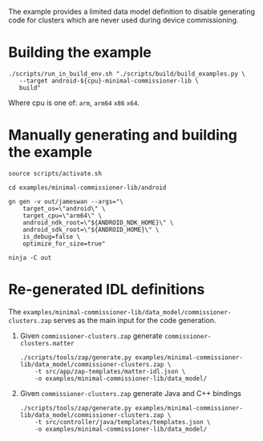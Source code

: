 The example provides a limited data model definition to disable generating code for clusters which are never used during device commissioning.

# Building the example

```
./scripts/run_in_build_env.sh "./scripts/build/build_examples.py \
   --target android-${cpu}-minimal-commissioner-lib \
   build"
```

Where cpu is one of: `arm`, `arm64` `x86` `x64`.

# Manually generating and building the example

```
source scripts/activate.sh

cd examples/minimal-commissioner-lib/android

gn gen -v out/jameswan --args="\
    target_os=\"android\" \
    target_cpu=\"arm64\" \
    android_ndk_root=\"${ANDROID_NDK_HOME}\" \
    android_sdk_root=\"${ANDROID_HOME}\" \
    is_debug=false \
    optimize_for_size=true"

ninja -C out
```

# Re-generated IDL definitions

The `examples/minimal-commissioner-lib/data_model/commissioner-clusters.zap` serves as the main input for the code generation.

1. Given `commissioner-clusters.zap` generate `commissioner-clusters.matter`
    ```
    ./scripts/tools/zap/generate.py examples/minimal-commissioner-lib/data_model/commissioner-clusters.zap \
        -t src/app/zap-templates/matter-idl.json \
        -o examples/minimal-commissioner-lib/data_model/
    ```

2. Given `commissioner-clusters.zap` generate Java and C++ bindings
    ```
    ./scripts/tools/zap/generate.py examples/minimal-commissioner-lib/data_model/commissioner-clusters.zap \
        -t src/controller/java/templates/templates.json \
        -o examples/minimal-commissioner-lib/data_model/
    ```